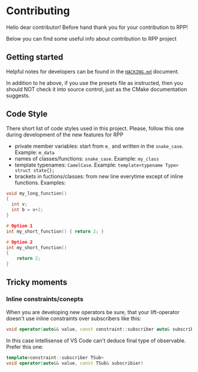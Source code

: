 # Contributing

Hello dear contributor! Before hand thank you for your contribution to RPP!

Below you can find some useful info about contribution to RPP project
## Getting started

Helpful notes for developers can be found in the [`HACKING.md`](HACKING.md)
document.

In addition to he above, if you use the presets file as instructed, then you
should NOT check it into source control, just as the CMake documentation
suggests.


## Code Style
There short list of code styles used in this project. Please, follow this one during development of the new features for RPP

- private member variables: start from `m_` and written in the `snake_case`. Example: `m_data`
- names of classes/functions: `snake_case`. Example: `my_class`
- template typenames: `CamelCase`. Example: `template<typename Type> struct state{};`
- brackets in fuctions/classes: from new line everytime except of inline functions. Examples:


```cpp
void my_long_function()
{
  int v;
  int b = v+2;
}

# Option 1
int my_short_function() { return 2; }

# Option 2
int my_short_function()
{
    return 2;
}

```

## Tricky moments

### Inline constraints/conepts
When you are developing new operators be sure, that your lift-operator doesn't use inline constraints over subscribers like this:
```cpp
void operator(auto&& value, const constraint::subscriber auto& subscribier)
```
In this case intellisense of VS Code can't deduce final type of observable. Prefer this one:
```cpp
template<constraint::subscriber TSub>
void operator(auto&& value, const TSub& subscribier)
```
